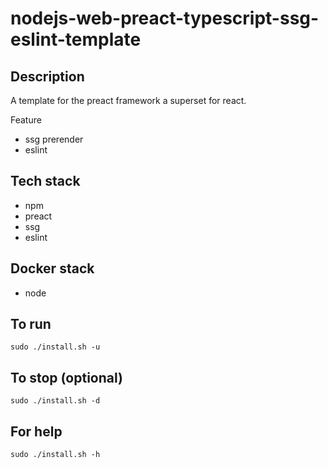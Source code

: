 # nodejs-web-preact-typescript-ssg-eslint-template

## Description
A template for the preact framework a superset for react.

Feature
- ssg prerender
- eslint

## Tech stack
- npm
- preact
- ssg
- eslint

## Docker stack
- node

## To run
`sudo ./install.sh -u`

## To stop (optional)
`sudo ./install.sh -d`

## For help
`sudo ./install.sh -h`
